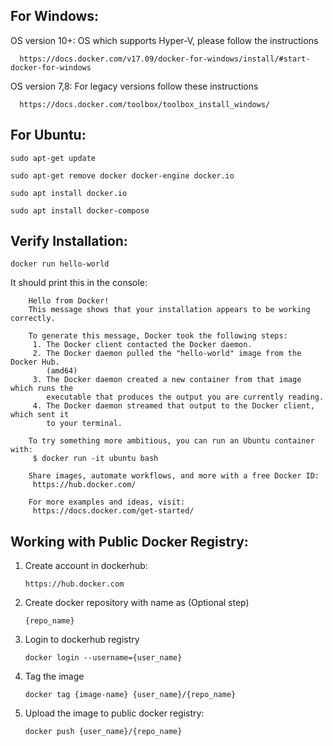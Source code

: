 
 ## For Windows: 

 OS version 10+: OS which supports Hyper-V, please follow the instructions
 
     
      https://docs.docker.com/v17.09/docker-for-windows/install/#start-docker-for-windows
 
 OS version 7,8: For legacy versions follow these instructions
 
      https://docs.docker.com/toolbox/toolbox_install_windows/
     
    
    
 ## For Ubuntu: 

    sudo apt-get update
    
    sudo apt-get remove docker docker-engine docker.io
    
    sudo apt install docker.io
    
    sudo apt install docker-compose
    
    

## Verify Installation: 

    docker run hello-world
    
    
It should print this in the console:
    
    	Hello from Docker!
        This message shows that your installation appears to be working correctly.

        To generate this message, Docker took the following steps:
         1. The Docker client contacted the Docker daemon.
         2. The Docker daemon pulled the "hello-world" image from the Docker Hub.
            (amd64)
         3. The Docker daemon created a new container from that image which runs the
            executable that produces the output you are currently reading.
         4. The Docker daemon streamed that output to the Docker client, which sent it
            to your terminal.

        To try something more ambitious, you can run an Ubuntu container with:
         $ docker run -it ubuntu bash

        Share images, automate workflows, and more with a free Docker ID:
         https://hub.docker.com/

        For more examples and ideas, visit:
         https://docs.docker.com/get-started/


## Working with Public Docker Registry:


1. Create account in dockerhub:

       https://hub.docker.com


2. Create docker repository with name as (Optional step)

       {repo_name}


3. Login to dockerhub registry

       docker login --username={user_name} 


4. Tag the image

       docker tag {image-name} {user_name}/{repo_name}


5. Upload the image to public docker registry:

       docker push {user_name}/{repo_name}
